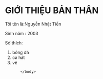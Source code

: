 <!DOCTYPE html>
  <html>
       <head>
       <title>giới thiệu bản thân 
       </title>
      </head>
            <body>
            <h1>GIỚI THIỆU BẢN THÂN</h1> 
            <p>Tôi tên là:Nguyễn Nhật Tiến</p>
            <p>Sinh năm : 2003</p>
              <p>Sở thích:</p>
            <ol>
             <li>bóng đá</li> 
             <li>ca hát</li>
             <li>vẽ</li>
            </ol>

           </body>
 </html>

